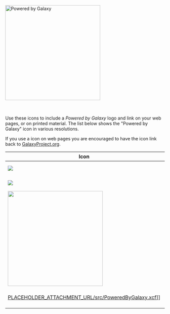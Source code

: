 <div class='center'><img src="/src/Outreach/Powered%20by%20Galaxy/PoweredByGalaxy617.png" alt="Powered by Galaxy" width="300" /></div>

<br /><br />
Use these icons to include a *Powered by Galaxy* logo and link on your web pages, or on printed material. The list below shows the "Powered by Galaxy" icon in various resolutions.

If you use a  icon on web pages you are encouraged to have the icon link back to [GalaxyProject.org](http://galaxyproject.org/).


| Icon |  Description  | 
| ---- | ------------ | 
| <a href='/src/Outreach/Powered%20by%20Galaxy/PoweredByGalaxy120.png'><img src="/src/Outreach/Powered%20by%20Galaxy/PoweredByGalaxy120.png" /></a> |  [/src/Outreach/Powered%20by%20Galaxy/PoweredByGalaxy120.png](/src/Outreach/Powered%20by%20Galaxy/PoweredByGalaxy120.png)]], 120 x 44  | 
| <a href='/src/Outreach/Powered%20by%20Galaxy/PoweredByGalaxy200.png'><img src="/src/Outreach/Powered%20by%20Galaxy/PoweredByGalaxy200.png" /></a> |  [/src/Outreach/Powered%20by%20Galaxy/PoweredByGalaxy200.png](/src/Outreach/Powered%20by%20Galaxy/PoweredByGalaxy200.png)]], 200 x 73  | 
| <a href='/src/Outreach/Powered%20by%20Galaxy/PoweredByGalaxy617.png'><img src="/src/Outreach/Powered%20by%20Galaxy/PoweredByGalaxy617.png" alt="" width="300" /></a> |  [/src/Outreach/Powered%20by%20Galaxy/PoweredByGalaxy617.png](/src/Outreach/Powered%20by%20Galaxy/PoweredByGalaxy617.png)]], 617 x 260 (click on image for full size). Suitable for including on printed documents such as posters, or for creating custom icon sizes  | 
| [PLACEHOLDER_ATTACHMENT_URL/src/PoweredByGalaxy.xcf](PLACEHOLDER_ATTACHMENT_URL/src/PoweredByGalaxy.xcf)]] |  [PLACEHOLDER_ATTACHMENT_URL/src/PoweredByGalaxy.xcf](PLACEHOLDER_ATTACHMENT_URL/src/PoweredByGalaxy.xcf)]], 617 x 260, the source GIMP file used to produce these images.  You need this only if you want to customize the contents of the image.  | 
